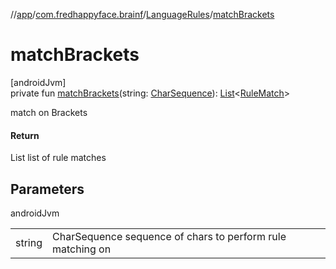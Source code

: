 //[app](../../../index.md)/[com.fredhappyface.brainf](../index.md)/[LanguageRules](index.md)/[matchBrackets](match-brackets.md)

# matchBrackets

[androidJvm]\
private fun [matchBrackets](match-brackets.md)(string: [CharSequence](https://kotlinlang.org/api/latest/jvm/stdlib/kotlin/-char-sequence/index.html)): [List](https://kotlinlang.org/api/latest/jvm/stdlib/kotlin.collections/-list/index.html)&lt;[RuleMatch](../-rule-match/index.md)&gt;

match on Brackets

#### Return

List<RuleMatch> list of rule matches

## Parameters

androidJvm

| | |
|---|---|
| string | CharSequence sequence of chars to perform rule matching on |
